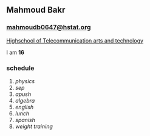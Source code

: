 ## Mahmoud Bakr


### mahmoudb0647@hstat.org


[Highschool of Telecommunication arts and technology](http://www.hstat.org/)


I am **16**


### schedule


1. _physics_ 
2. _sep_ 
3. _apush_ 
4. _algebra_ 
5. _english_ 
6. _lunch_ 
7. _spanish_ 
8. _weight training_